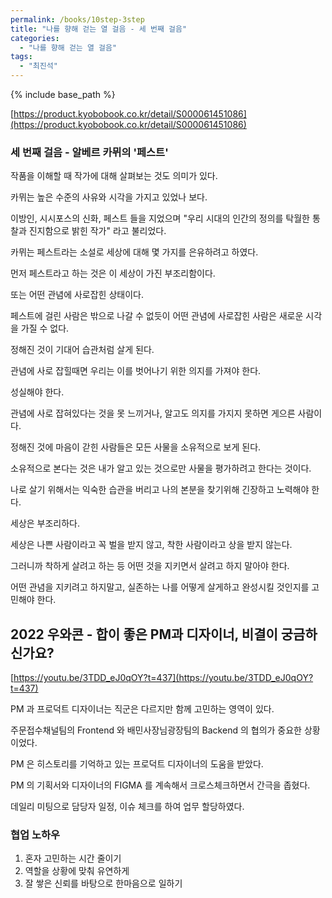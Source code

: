 ```yaml
---
permalink: /books/10step-3step
title: "나를 향해 걷는 열 걸음 - 세 번째 걸음"
categories:
  - "나를 향해 걷는 열 걸음"
tags:
  - "최진석"
---
```


{% include base_path %}

[https://product.kyobobook.co.kr/detail/S000061451086](https://product.kyobobook.co.kr/detail/S000061451086)

### 세 번째 걸음 - 알베르 카뮈의 '페스트'

작품을 이해할 때 작가에 대해 살펴보는 것도 의미가 있다.

카뮈는 높은 수준의 사유와 시각을 가지고 있었나 보다.

이방인, 시시포스의 신화, 페스트 들을 지었으며 "우리 시대의 인간의 정의를 탁월한 통찰과 진지함으로 밝힌 작가" 라고 불리었다.

카뮈는 페스트라는 소설로 세상에 대해 몇 가지를 은유하려고 하였다.

먼저 페스트라고 하는 것은 이 세상이 가진 부조리함이다.

또는 어떤 관념에 사로잡힌 상태이다.

페스트에 걸린 사람은 밖으로 나갈 수 없듯이 어떤 관념에 사로잡힌 사람은 새로운 시각을 가질 수 없다.

정해진 것이 기대어 습관처럼 살게 된다.

관념에 사로 잡힐때면 우리는 이를 벗어나기 위한 의지를 가져야 한다.

성실해야 한다.

관념에 사로 잡혀있다는 것을 못 느끼거나, 알고도 의지를 가지지 못하면 게으른 사람이다.

정해진 것에 마음이 갇힌 사람들은 모든 사물을 소유적으로 보게 된다.

소유적으로 본다는 것은 내가 알고 있는 것으로만 사물을 평가하려고 한다는 것이다.

나로 살기 위해서는 익숙한 습관을 버리고 나의 본분을 찾기위해 긴장하고 노력해야 한다.

세상은 부조리하다.

세상은 나쁜 사람이라고 꼭 벌을 받지 않고, 착한 사람이라고 상을 받지 않는다.

그러니까 착하게 살려고 하는 등 어떤 것을 지키면서 살려고 하지 말아야 한다.

어떤 관념을 지키려고 하지말고, 실존하는 나를 어떻게 살게하고 완성시킬 것인지를 고민해야 한다.

## 2022 우와콘 - 합이 좋은 PM과 디자이너, 비결이 궁금하신가요?

[https://youtu.be/3TDD_eJ0qOY?t=437](https://youtu.be/3TDD_eJ0qOY?t=437)

PM 과 프로덕트 디자이너는 직군은 다르지만 함께 고민하는 영역이 있다.

주문접수채널팀의 Frontend 와 배민사장님광장팀의 Backend 의 협의가 중요한 상황이었다.

PM 은 히스토리를 기억하고 있는 프로덕트 디자이너의 도움을 받았다.

PM 의 기획서와 디자이너의 FIGMA 를 계속해서 크로스체크하면서 간극을 좁혔다.

데일리 미팅으로 담당자 일정, 이슈 체크를 하여 업무 할당하였다.

### 협업 노하우

1. 혼자 고민하는 시간 줄이기
2. 역할을 상황에 맞춰 유연하게
3. 잘 쌓은 신뢰를 바탕으로 한마음으로 일하기
